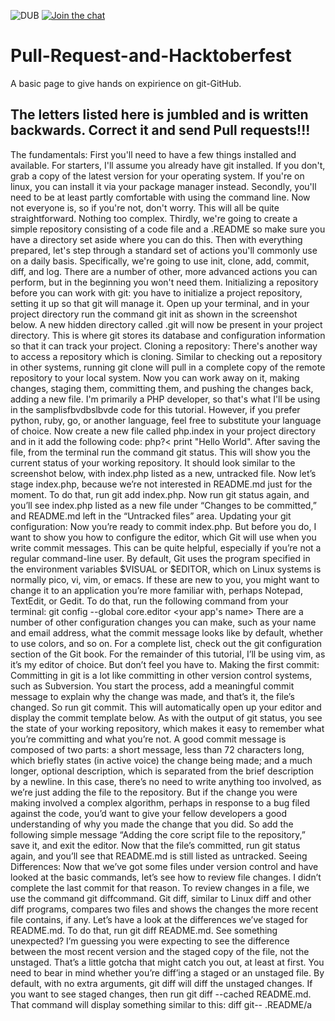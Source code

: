 ![DUB](https://img.shields.io/dub/l/vibe-d.svg?style=flat) [![Join the chat](https://img.shields.io/badge/gitter-join%20chat%20%E2%86%92-brightgreen.svg)](https://gitter.im/moz-lnmiit/Lobby)

# Pull-Request-and-Hacktoberfest
 A basic page to give hands on expirience on git-GitHub.

 ## The letters listed here is jumbled and is written backwards. Correct it and send Pull requests!!!
The fundamentals: First you'll need to have a few things installed and available. For starters, I'll assume you already have git installed. If you don't, grab a copy of the latest version for your operating system. If you're on linux, you can install it via your package manager instead. Secondly, you'll need to be at least partly comfortable with using the command line. Now not everyone is, so if you're not, don't worry. This will all be quite straightforward. Nothing too complex. Thirdly, we're going to create a simple repository consisting of a code file and a .README so make sure you have a directory set aside where you can do this. Then with everything prepared, let's step through a standard set of actions you'll commonly use on a daily basis. Specifically, we're going to use init, clone, add, commit, diff, and log. There are a number of other, more advanced actions you can perform, but in the beginning you won't need them. Initializing a repository before you can work with git: you have to initialize a project repository, setting it up so that git will manage it. Open up your terminal, and in your project directory run the command git init as shown in the screenshot below. A new hidden directory called .git will now be present in your project directory. This is where git stores its database and configuration information so that it can track your project. Cloning a repository: There's another way to access a repository which is cloning. Similar to checking out a repository in other systems, running git clone will pull in a complete copy of the remote repository to your local system. Now you can work away on it, making changes, staging them, committing them, and pushing the changes back, adding a new file. I'm primarily a PHP developer, so that's what I'll be using in the samplisfbvdbslbvde code for this tutorial. However, if you prefer python, ruby, go, or another language, feel free to substitute your language of choice. Now create a new file called php.index in your project directory and in it add the following code: php?< print "Hello World". After saving the file, from the terminal run the command git status. This will show you the current status of your working repository. It should look similar to the screenshot below, with index.php listed as a new, untracked file. Now let’s stage index.php, because we’re not interested in README.md just for the moment. To do that, run git add index.php. Now run git status again, and you’ll see index.php listed as a new file under “Changes to be committed,” and README.md left in the “Untracked files” area. Updating your git configuration: Now you’re ready to commit index.php. But before you do, I want to show you how to configure the editor, which Git will use when you write commit messages. This can be quite helpful, especially if you’re not a regular command-line user. By default, Git uses the program specified in the environment variables $VISUAL or $EDITOR, which on Linux systems is normally pico, vi, vim, or emacs. If these are new to you, you might want to change it to an application you’re more familiar with, perhaps Notepad, TextEdit, or Gedit. To do that, run the following command from your terminal: git config --global core.editor <your app's name> There are a number of other configuration changes you can make, such as your name and email address, what the commit message looks like by default, whether to use colors, and so on. For a complete list, check out the git configuration section of the Git book. For the remainder of this tutorial, I’ll be using vim, as it’s my editor of choice. But don’t feel you have to. Making the first commit: Committing in git is a lot like committing in other version control systems, such as Subversion. You start the process, add a meaningful commit message to explain why the change was made, and that’s it, the file’s changed. So run git commit. This will automatically open up your editor and display the commit template below. As with the output of git status, you see the state of your working repository, which makes it easy to remember what you’re committing and what you’re not. A good commit message is composed of two parts: a short message, less than 72 characters long, which briefly states (in active voice) the change being made; and a much longer, optional description, which is separated from the brief description by a newline. In this case, there’s no need to write anything too involved, as we’re just adding the file to the repository. But if the change you were making involved a complex algorithm, perhaps in response to a bug filed against the code, you’d want to give your fellow developers a good understanding of why you made the change that you did. So add the following simple message “Adding the core script file to the repository,” save it, and exit the editor. Now that the file’s committed, run git status again, and you’ll see that README.md is still listed as untracked. Seeing Differences: Now that we’ve got some files under version control and have looked at the basic commands, let’s see how to review file changes. I didn’t complete the last commit for that reason. To review changes in a file, we use the command git diffcommand. Git diff, similar to Linux diff and other diff programs, compares two files and shows the changes the more recent file contains, if any. Let’s have a look at the differences we’ve staged for README.md. To do that, run git diff README.md. See something unexpected? I’m guessing you were expecting to see the difference between the most recent version and the staged copy of the file, not the unstaged. That’s a little gotcha that might catch you out, at least at first. You need to bear in mind whether you’re diff’ing a staged or an unstaged file. By default, with no extra arguments, git diff will diff the unstaged changes. If you want to see staged changes, then run git diff --cached README.md. That command will display something similar to this: diff git-- .README/a
